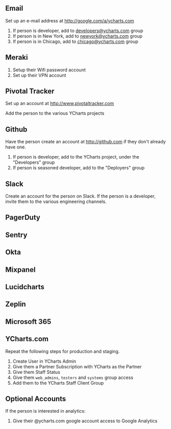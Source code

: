 ## Email
Set up an e-mail address at http://google.com/a/ycharts.com

1. If person is developer, add to developers@ycharts.com group
2. If person is in New York, add to newyork@ycharts.com group
3. If person is in Chicago, add to chicago@ycharts.com group

## Meraki
1. Setup their Wifi password account
1. Set up their VPN account

## Pivotal Tracker
Set up an account at http://www.pivotaltracker.com

Add the person to the various YCharts projects

## Github
Have the person create an account at http://github.com if they don't already have one.

1. If person is developer, add to the YCharts project, under the "Developers" group
2. If person is seasoned developer, add to the "Deployers" group

## Slack
Create an account for the person on Slack.
If the person is a developer, invite them to the various engineering channels.

## PagerDuty

## Sentry

## Okta

## Mixpanel

## Lucidcharts

## Zeplin

## Microsoft 365

## YCharts.com
Repeat the following steps for production and staging.

1. Create User in YCharts Admin
1. Give them a Partner Subscription with YCharts as the Partner
1. Give them Staff Status
1. Give them `web_admins`, `testers` and `systems` group access
1. Add them to the YCharts Staff Client Group


## Optional Accounts

If the person is interested in analytics:

1. Give their @ycharts.com google account access to Google Analytics
